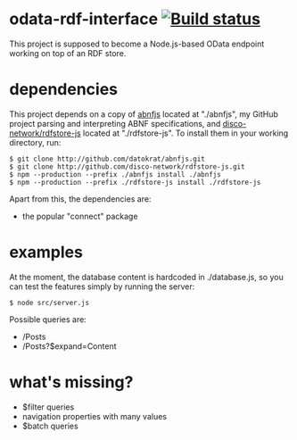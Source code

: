 # odata-rdf-interface [![Build status](https://travis-ci.org/disco-network/odata-rdf-interface.svg)](https://travis-ci.org/disco-network/odata-rdf-interface)
This project is supposed to become a Node.js-based OData endpoint working on top of an RDF store.

# dependencies
This project depends on a copy of [abnfjs](https://github.com/datokrat/abnfjs) located at "./abnfjs", my GitHub project parsing and interpreting ABNF specifications, and [disco-network/rdfstore-js](https://github.com/disco-network/rdfstore-js) located at "./rdfstore-js". To install them in your working directory, run:

    $ git clone http://github.com/datokrat/abnfjs.git
    $ git clone http://github.com/disco-network/rdfstore-js.git
    $ npm --production --prefix ./abnfjs install ./abnfjs
    $ npm --production --prefix ./rdfstore-js install ./rdfstore-js

Apart from this, the dependencies are:
 * the popular "connect" package

# examples
At the moment, the database content is hardcoded in ./database.js, so you can test the features simply by running the server:

    $ node src/server.js

Possible queries are:

 * /Posts
 * /Posts?$expand=Content

# what's missing?

 * $filter queries
 * navigation properties with many values
 * $batch queries
